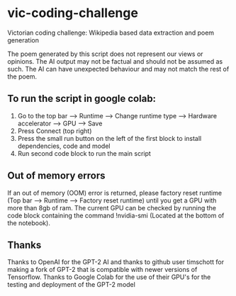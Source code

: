 # vic-coding-challenge
Victorian coding challenge: Wikipedia based data extraction and poem generation

The poem generated by this script does not represent our views or opinions. The AI output may not be factual and should not be assumed as such. The AI can have unexpected behaviour and may not match the rest of the poem.

## To run the script in google colab:
1. Go to the top bar --> Runtime --> Change runtime type --> Hardware accelerator --> GPU --> Save
2. Press Connect (top right)
3. Press the small run button on the left of the first block to install dependencies, code and model  
4. Run second code block to run the main script

## Out of memory errors
If an out of memory (OOM) error is returned, please factory reset runtime (Top bar --> Runtime --> Factory reset runtime) until you get a GPU with more than 8gb of ram. The current GPU can be checked by running the code block containing the command !nvidia-smi (Located at the bottom of the notebook).

## Thanks
Thanks to OpenAI for the GPT-2 AI and thanks to github user timschott for making a fork of GPT-2 that is compatible with newer versions of Tensorflow.
Thanks to Google Colab for the use of their GPU's for the testing and deployment of the GPT-2 model
